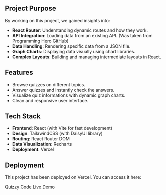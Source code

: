 ## Project Purpose

By working on this project, we gained insights into:

- **React Router**: Understanding dynamic routes and how they work.
- **API Integration**: Loading data from an existing API. (Was taken from Programming Hero GitHub)
- **Data Handling**: Rendering specific data from a JSON file.
- **Graph Charts**: Displaying data visually using chart libraries.
- **Complex Layouts**: Building and managing intermediate layouts in React.

## Features

- Browse quizzes on different topics.
- Answer quizzes and instantly check the answers.
- Visualize quiz informations with dynamic graph charts.
- Clean and responsive user interface.

## Tech Stack

- **Frontend**: React (with Vite for fast development)
- **Design**: TailawindCSS (with DaisyUI library)
- **Routing**: React Router DOM
- **Data Visualization**: Recharts
- **Deployment**: Vercel

## Deployment

This project has been deployed on Vercel. You can access it here:

[Quizzy Code Live Demo](https://quizzy-code.vercel.app/)